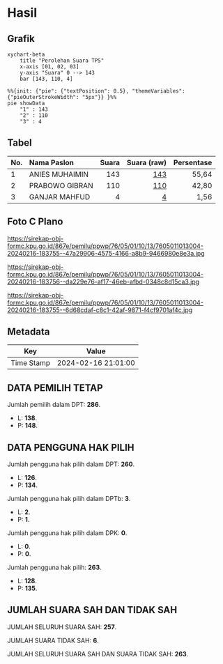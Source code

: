 # Hasil

## Grafik

```mermaid
xychart-beta
    title "Perolehan Suara TPS"
    x-axis [01, 02, 03]
    y-axis "Suara" 0 --> 143
    bar [143, 110, 4]
```

```mermaid
%%{init: {"pie": {"textPosition": 0.5}, "themeVariables": {"pieOuterStrokeWidth": "5px"}} }%%
pie showData
    "1" : 143
    "2" : 110
    "3" : 4
```

## Tabel

| No. | Nama Paslon    | Suara | Suara (raw) | Persentase |
|:--- |:-------------- | -----:| -----------:| ----------:|
| 1   | ANIES MUHAIMIN | 143   | [143][p-1]  | 55,64      |
| 2   | PRABOWO GIBRAN | 110   | [110][p-2]  | 42,80      |
| 3   | GANJAR MAHFUD  | 4     | [4][p-3]    | 1,56       |


[p-1]: https://github.com/gigit-pemilu/pemilu-2024-76-sulawesi-barat/blob/main/pilpres/hitung-suara/sub/76-sulawesi-barat/sub/05-majene/sub/01-banggae/sub/1013-galung/sub/004-tps/sub/paslon-1.txt
[p-2]: https://github.com/gigit-pemilu/pemilu-2024-76-sulawesi-barat/blob/main/pilpres/hitung-suara/sub/76-sulawesi-barat/sub/05-majene/sub/01-banggae/sub/1013-galung/sub/004-tps/sub/paslon-2.txt
[p-3]: https://github.com/gigit-pemilu/pemilu-2024-76-sulawesi-barat/blob/main/pilpres/hitung-suara/sub/76-sulawesi-barat/sub/05-majene/sub/01-banggae/sub/1013-galung/sub/004-tps/sub/paslon-3.txt

## Foto C Plano

https://sirekap-obj-formc.kpu.go.id/867e/pemilu/ppwp/76/05/01/10/13/7605011013004-20240216-183755--47a29906-4575-4166-a8b9-9466980e8e3a.jpg

https://sirekap-obj-formc.kpu.go.id/867e/pemilu/ppwp/76/05/01/10/13/7605011013004-20240216-183756--da229e76-af17-46eb-afbd-0348c8d15ca3.jpg

https://sirekap-obj-formc.kpu.go.id/867e/pemilu/ppwp/76/05/01/10/13/7605011013004-20240216-183755--6d68cdaf-c8c1-42af-9871-f4cf9701af4c.jpg


## Metadata

| Key        | Value               |
| ---------- | ------------------- |
| Time Stamp | 2024-02-16 21:01:00 |


## DATA PEMILIH TETAP

Jumlah pemilih dalam DPT: **286**.
 * L: **138**.
 * P: **148**.

## DATA PENGGUNA HAK PILIH

Jumlah pengguna hak pilih dalam DPT: **260**.
 * L: **126**.
 * P: **134**.

Jumlah pengguna hak pilih dalam DPTb: **3**.
 * L: **2**.
 * P: **1**.

Jumlah pengguna hak pilih dalam DPK: **0**.
 * L: **0**.
 * P: **0**.

Jumlah pengguna hak pilih: **263**.
 * L: **128**.
 * P: **135**.

## JUMLAH SUARA SAH DAN TIDAK SAH

JUMLAH SELURUH SUARA SAH: **257**.

JUMLAH SUARA TIDAK SAH: **6**.

JUMLAH SELURUH SUARA SAH DAN SUARA TIDAK SAH: **263**.


